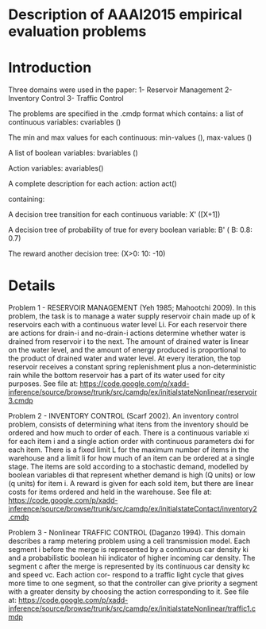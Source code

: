 # Description of AAAI2015 empirical evaluation problems

# Introduction #
Three domains were used in the paper:
1- Reservoir Management
2- Inventory Control
3- Traffic Control

The problems are specified in the .cmdp format which contains:
a list of continuous variables: cvariables ()

The min and max values for each continuous: min-values (), max-values ()

A list of boolean variables: bvariables ()

Action variables: avariables()

A complete description for each action: action act()

containing:

A decision tree transition for each continuous variable: X' ([X+1])

A decision tree of probability of true for every boolean variable: B' ( B: 0.8: 0.7)

The reward another decision tree: (X>0: 10: -10)

# Details #
Problem 1 - RESERVOIR MANAGEMENT (Yeh 1985; Mahootchi 2009). In this problem, the task is to manage a water supply reservoir chain made up of k reservoirs each with a continuous water level Li. For each reservoir there are actions for drain-i and no-drain-i actions determine whether water is drained from reservoir i to the next. The amount of drained water is linear on the water level, and the amount of energy produced is proportional to the product of drained water and water level. At every iteration, the top reservoir receives a constant spring replenishment plus a non-deterministic rain while the bottom reservoir has a part of its water used for city purposes. See file at: https://code.google.com/p/xadd-inference/source/browse/trunk/src/camdp/ex/initialstateNonlinear/reservoir3.cmdp

Problem 2 - INVENTORY CONTROL (Scarf 2002). An inventory control problem, consists of determining what itens from the inventory should be ordered and how much to order of each. There is a continuous variable xi for each item i and a single action order with continuous parameters dxi for each item. There is a fixed limit L for the maximum number of items in the warehouse and a limit li for how much of an item can be ordered at a single stage. The items are sold according to a stochastic demand, modelled by boolean variables di that represent whether demand is high (Q units) or low (q units) for item i. A reward is given for each sold item, but there are linear costs for items ordered and held in the warehouse. See file at: https://code.google.com/p/xadd-inference/source/browse/trunk/src/camdp/ex/initialstateContact/inventory2.cmdp

Problem 3 - Nonlinear TRAFFIC CONTROL (Daganzo 1994). This domain describes a ramp metering problem
using a cell transmission model. Each segment i before the merge is represented by a continuous car density ki and a probabilistic boolean hii indicator of higher incoming car density. The segment c after the merge is represented by its continuous car density kc and speed vc. Each action cor- respond to a traffic light cycle that gives more time to one segment, so that the controller can give priority a segment with a greater density by choosing the action corresponding to it. See file at: https://code.google.com/p/xadd-inference/source/browse/trunk/src/camdp/ex/initialstateNonlinear/traffic1.cmdp